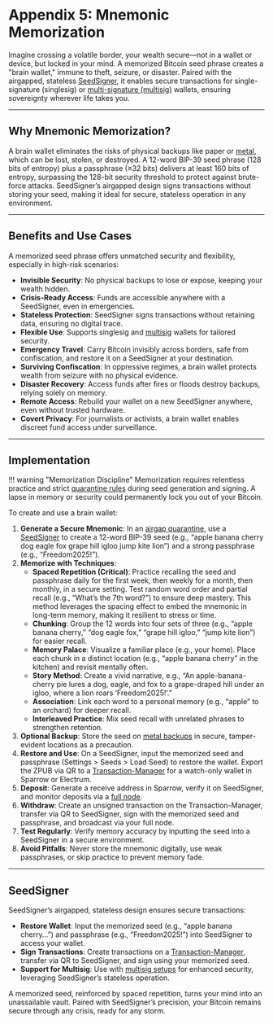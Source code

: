 # Appendix 5: Mnemonic Memorization

Imagine crossing a volatile border, your wealth secure—not in a wallet or device, but locked in your mind. A memorized Bitcoin seed phrase creates a "brain wallet," immune to theft, seizure, or disaster. Paired with the airgapped, stateless [SeedSigner](https://seedsigner.com), it enables secure transactions for single-signature (singlesig) or [multi-signature (multisig)](../sovereignty/level-7.md) wallets, ensuring sovereignty wherever life takes you.

---

## Why Mnemonic Memorization?

A brain wallet eliminates the risks of physical backups like paper or [metal](../sovereignty/level-6.md), which can be lost, stolen, or destroyed. A 12-word BIP-39 seed phrase (128 bits of entropy) plus a passphrase (≥32 bits) delivers at least 160 bits of entropy, surpassing the 128-bit security threshold to protect against brute-force attacks. SeedSigner’s airgapped design signs transactions without storing your seed, making it ideal for secure, stateless operation in any environment.

---

## Benefits and Use Cases

A memorized seed phrase offers unmatched security and flexibility, especially in high-risk scenarios:

- **Invisible Security**: No physical backups to lose or expose, keeping your wealth hidden.
- **Crisis-Ready Access**: Funds are accessible anywhere with a SeedSigner, even in emergencies.
- **Stateless Protection**: SeedSigner signs transactions without retaining data, ensuring no digital trace.
- **Flexible Use**: Supports singlesig and [multisig](../sovereignty/level-7.md) wallets for tailored security.
- **Emergency Travel**: Carry Bitcoin invisibly across borders, safe from confiscation, and restore it on a SeedSigner at your destination.
- **Surviving Confiscation**: In oppressive regimes, a brain wallet protects wealth from seizure with no physical evidence.
- **Disaster Recovery**: Access funds after fires or floods destroy backups, relying solely on memory.
- **Remote Access**: Rebuild your wallet on a new SeedSigner anywhere, even without trusted hardware.
- **Covert Privacy**: For journalists or activists, a brain wallet enables discreet fund access under surveillance.

---

## Implementation

!!! warning "Memorization Discipline"
    Memorization requires relentless practice and strict [quarantine rules](../sovereignty/level-5.md) during seed generation and signing. A lapse in memory or security could permanently lock you out of your Bitcoin.

To create and use a brain wallet:

1. **Generate a Secure Mnemonic**: In an [airgap quarantine](../sovereignty/level-5.md), use a [SeedSigner](https://seedsigner.com) to create a 12-word BIP-39 seed (e.g., “apple banana cherry dog eagle fox grape hill igloo jump kite lion”) and a strong passphrase (e.g., “Freedom2025!”).
2. **Memorize with Techniques**:
   - **Spaced Repetition (Critical)**: Practice recalling the seed and passphrase daily for the first week, then weekly for a month, then monthly, in a secure setting. Test random word order and partial recall (e.g., “What’s the 7th word?”) to ensure deep mastery. This method leverages the spacing effect to embed the mnemonic in long-term memory, making it resilient to stress or time.
   - **Chunking**: Group the 12 words into four sets of three (e.g., “apple banana cherry,” “dog eagle fox,” “grape hill igloo,” “jump kite lion”) for easier recall.
   - **Memory Palace**: Visualize a familiar place (e.g., your home). Place each chunk in a distinct location (e.g., “apple banana cherry” in the kitchen) and revisit mentally often.
   - **Story Method**: Create a vivid narrative, e.g., “An apple-banana-cherry pie lures a dog, eagle, and fox to a grape-draped hill under an igloo, where a lion roars ‘Freedom2025!’.”
   - **Association**: Link each word to a personal memory (e.g., “apple” to an orchard) for deeper recall.
   - **Interleaved Practice**: Mix seed recall with unrelated phrases to strengthen retention.
3. **Optional Backup**: Store the seed on [metal backups](../sovereignty/level-6.md) in secure, tamper-evident locations as a precaution.
4. **Restore and Use**: On a SeedSigner, input the memorized seed and passphrase (Settings > Seeds > Load Seed) to restore the wallet. Export the ZPUB via QR to a [Transaction-Manager](airgapped-computer.md) for a watch-only wallet in Sparrow or Electrum.
5. **Deposit**: Generate a receive address in Sparrow, verify it on SeedSigner, and monitor deposits via a [full node](../sovereignty/level-4.md).
6. **Withdraw**: Create an unsigned transaction on the Transaction-Manager, transfer via QR to SeedSigner, sign with the memorized seed and passphrase, and broadcast via your full node.
7. **Test Regularly**: Verify memory accuracy by inputting the seed into a SeedSigner in a secure environment.
8. **Avoid Pitfalls**: Never store the mnemonic digitally, use weak passphrases, or skip practice to prevent memory fade.

---

## SeedSigner

SeedSigner’s airgapped, stateless design ensures secure transactions:

- **Restore Wallet**: Input the memorized seed (e.g., “apple banana cherry…”) and passphrase (e.g., “Freedom2025!”) into SeedSigner to access your wallet.
- **Sign Transactions**: Create transactions on a [Transaction-Manager](airgapped-computer.md), transfer via QR to SeedSigner, and sign using your memorized seed.
- **Support for Multisig**: Use with [multisig setups](../sovereignty/level-7.md) for enhanced security, leveraging SeedSigner’s stateless operation.

A memorized seed, reinforced by spaced repetition, turns your mind into an unassailable vault. Paired with SeedSigner’s precision, your Bitcoin remains secure through any crisis, ready for any storm.





